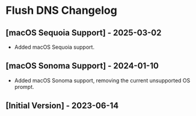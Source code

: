 # Flush DNS Changelog

## [macOS Sequoia Support] - 2025-03-02

- Added macOS Sequoia support.

## [macOS Sonoma Support] - 2024-01-10

- Added macOS Sonoma support, removing the current unsupported OS prompt.

## [Initial Version] - 2023-06-14
